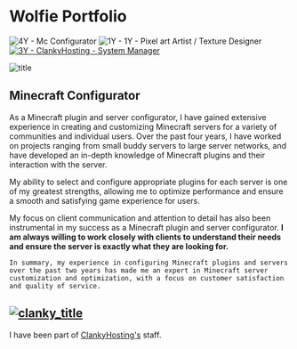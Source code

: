 # Wolfie Portfolio

![4Y - Mc Configurator](https://img.shields.io/badge/4Y-Mc_Configurator-881137) ![1Y - 1Y - Pixel art Artist / Texture Designer](https://img.shields.io/badge/1Y-1Y_--_Pixel_art_Artist_%2F_Texture_Designer-11998E) [![3Y - ClankyHosting - System Manager](https://img.shields.io/badge/3Y-ClankyHosting_--_System_Manager-00C6FF)](https://discord.gg/TrspvYdpGJ)

![title](https://github.com/Wolfie96xd/Wolfie-Services/assets/90865184/e723bd87-148a-47fa-acbd-ba0dd078d4de)

## Minecraft Configurator 

As a Minecraft plugin and server configurator, I have gained extensive experience in creating and customizing Minecraft servers for a variety of communities and individual users. Over the past four years, I have worked on projects ranging from small buddy servers to large server networks, and have developed an in-depth knowledge of Minecraft plugins and their interaction with the server.

My ability to select and configure appropriate plugins for each server is one of my greatest strengths, allowing me to optimize performance and ensure a smooth and satisfying game experience for users.

My focus on client communication and attention to detail has also been instrumental in my success as a Minecraft plugin and server configurator. **I am always willing to work closely with clients to understand their needs and ensure the server is exactly what they are looking for.**

`In summary, my experience in configuring Minecraft plugins and servers over the past two years has made me an expert in Minecraft server customization and optimization, with a focus on customer satisfaction and quality of service.`

## [![clanky_title](https://github.com/Wolfie96xd/Wolfie-Services/assets/90865184/c3cefb01-3284-4cf0-825f-0946cdc99a80)](https://discord.gg/TrspvYdpGJ)


I have been part of [ClankyHosting's](https://discord.gg/TrspvYdpGJ) staff.


